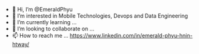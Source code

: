 - 👋 Hi, I’m @EmeraldPhyu
- 👀 I’m interested in Mobile Technologies, Devops and Data Engineering
- 🌱 I’m currently learning ...
- 💞️ I’m looking to collaborate on ...
- 📫 How to reach me ... https://www.linkedin.com/in/emerald-phyu-hnin-htway/

<!---
EmeraldPhyu/EmeraldPhyu is a ✨ special ✨ repository because its `README.md` (this file) appears on your GitHub profile.
You can click the Preview link to take a look at your changes.
--->
